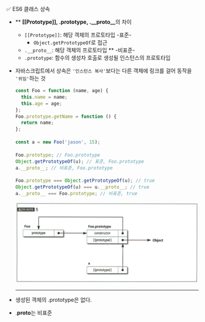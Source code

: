 ✅ ES6 클래스 상속

- \*\* <b>[[Prototype]], .prototype, .\_\_proto\_\_</b>의 차이

  - `[[Prototype]]`: 해당 객체의 프로토타입 -표준-
    - `Object.getPrototypeOf`로 접근
  - `.__proto__`: 해당 객체의 프로토타입 \*\* -비표준-
  - `.prototype`: 함수의 생성차 호출로 생성될 인스턴스의 프로토타입

- 자바스크립트에서 상속은 `'인스턴스 복사'`보다는 다른 객체에 링크를 걸어 동작을 `'위임'`하는 것

  ```javascript
  const Foo = function (name, age) {
    this.name = name;
    this.age = age;
  };
  Foo.prototype.getName = function () {
    return name;
  };

  const a = new Foo('jason', 15);

  Foo.prototype; // Foo.prototype
  Object.getPrototypeOf(u); // 표준, Foo.prototype
  a.__proto__; // 비표준, Foo.prototype

  Foo.prototype === Object.getPrototypeOf(u); // true
  Object.getPrototypeOf(u) === u.__proto__; // true
  a.__proto__ === Foo.prototype; // 비표준, true
  ```

  ![extends](/resources/extends.png)

  <hr />

- 생성된 객체의 .prototype은 없다.
- .**proto**는 비표준
